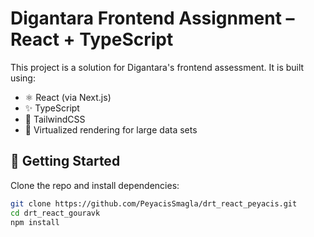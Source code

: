 # Digantara Frontend Assignment – React + TypeScript

This project is a solution for Digantara's frontend assessment. It is built using:

- ⚛️ React (via Next.js)
- ✨ TypeScript
- 🎨 TailwindCSS
- 🔁 Virtualized rendering for large data sets

## 🚀 Getting Started

Clone the repo and install dependencies:

```bash
git clone https://github.com/PeyacisSmagla/drt_react_peyacis.git
cd drt_react_gouravk
npm install
```

